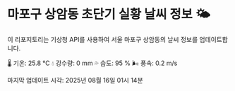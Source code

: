 
# 마포구 상암동 초단기 실황 날씨 정보 🌤️

이 리포지토리는 기상청 API를 사용하여 서울 마포구 상암동의 날씨 정보를 업데이트합니다. 

🌡️ 기온: 25.8 ℃
💧 강수량: 0 mm
💦 습도: 95 %
🌬️ 풍속: 0.2 m/s

마지막 업데이트 시각: 2025년 08월 16일 01시 14분    
